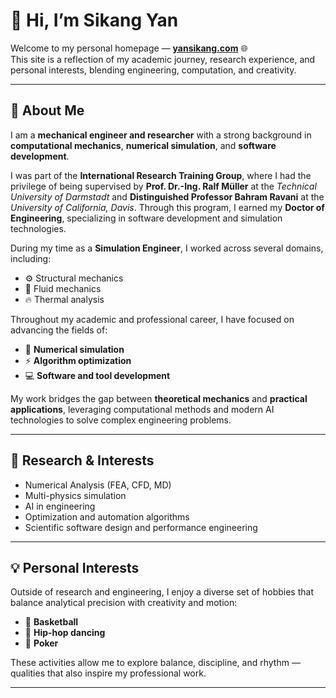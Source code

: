 # 👋 Hi, I’m **Sikang Yan**

Welcome to my personal homepage — [**yansikang.com**](https://yansikang.com) 🌐  
This site is a reflection of my academic journey, research experience, and personal interests, blending engineering, computation, and creativity.

---

## 🧭 About Me

I am a **mechanical engineer and researcher** with a strong background in **computational mechanics**, **numerical simulation**, and **software development**.

I was part of the **International Research Training Group**, where I had the privilege of being supervised by **Prof. Dr.-Ing. Ralf Müller** at the *Technical University of Darmstadt* and **Distinguished Professor Bahram Ravani** at the *University of California, Davis*. Through this program, I earned my **Doctor of Engineering**, specializing in software development and simulation technologies.

During my time as a **Simulation Engineer**, I worked across several domains, including:

- ⚙️ Structural mechanics  
- 🌊 Fluid mechanics  
- 🔥 Thermal analysis  

Throughout my academic and professional career, I have focused on advancing the fields of:

- 🧮 **Numerical simulation**  
- ⚡ **Algorithm optimization**  
- 💻 **Software and tool development**  

My work bridges the gap between **theoretical mechanics** and **practical applications**, leveraging computational methods and modern AI technologies to solve complex engineering problems.

---

## 🧠 Research & Interests

- Numerical Analysis (FEA, CFD, MD)  
- Multi-physics simulation   
- AI in engineering  
- Optimization and automation algorithms  
- Scientific software design and performance engineering  

---

## 💡 Personal Interests

Outside of research and engineering, I enjoy a diverse set of hobbies that balance analytical precision with creativity and motion:

- 🏀 **Basketball**  
- 💃 **Hip-hop dancing**  
- 🎯 **Poker**  

These activities allow me to explore balance, discipline, and rhythm — qualities that also inspire my professional work.

---


